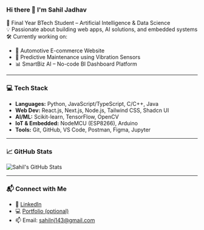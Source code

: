 ### Hi there 👋 I'm Sahil Jadhav

🚀 Final Year BTech Student – Artificial Intelligence & Data Science  
💡 Passionate about building web apps, AI solutions, and embedded systems  
🛠️ Currently working on:  
- 🔧 Automotive E-commerce Website  
- 🧠 Predictive Maintenance using Vibration Sensors  
- 📊 SmartBiz AI – No-code BI Dashboard Platform  

---

### 💻 Tech Stack

- **Languages:** Python, JavaScript/TypeScript, C/C++, Java  
- **Web Dev:** React.js, Next.js, Node.js, Tailwind CSS, Shadcn UI  
- **AI/ML:** Scikit-learn, TensorFlow, OpenCV  
- **IoT & Embedded:** NodeMCU (ESP8266), Arduino  
- **Tools:** Git, GitHub, VS Code, Postman, Figma, Jupyter  

---

### 📈 GitHub Stats

![Sahil's GitHub Stats](https://github-readme-stats.vercel.app/api?username=Sahilnj143&show_icons=true&theme=radical)

---

### 📬 Connect with Me

- 💼 [LinkedIn](https://www.linkedin.com/in/sahil-jadhav-87460a259/)  
- 💻 [Portfolio (optional)](https://your-portfolio-link.com)  
- 📫 Email: sahilnj143@gmail.com  
